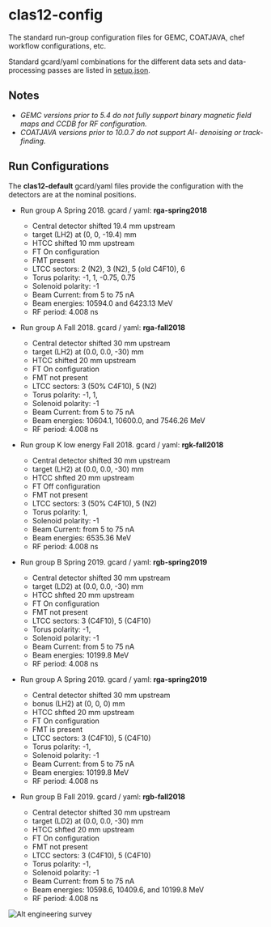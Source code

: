 # clas12-config

The standard run-group configuration files for GEMC, COATJAVA, chef workflow configurations, etc.

Standard gcard/yaml combinations for the different data sets and data-processing passes are listed in [setup.json](./setup.json).

## Notes

* _GEMC versions prior to 5.4 do not fully support binary magnetic field maps and CCDB for RF configuration._
* _COATJAVA versions prior to 10.0.7 do not support AI- denoising or track-finding._


## Run Configurations

The **clas12-default** gcard/yaml files provide the configuration with the detectors are at the nominal positions. 

- Run group A Spring 2018. gcard / yaml: **rga-spring2018**

  - Central detector shifted 19.4 mm upstream
  - target (LH2) at (0, 0, -19.4) mm  
  - HTCC shifted 10 mm upstream
  - FT On configuration
  - FMT present
  - LTCC sectors: 2 (N2), 3 (N2), 5 (old C4F10), 6
  - Torus polarity: -1, 1, -0.75, 0.75
  - Solenoid polarity: -1
  - Beam Current: from 5 to 75 nA
  - Beam energies: 10594.0 and 6423.13 MeV
  - RF period: 4.008 ns

- Run group A Fall 2018. gcard / yaml: **rga-fall2018**

  - Central detector shifted 30 mm upstream
  - target (LH2) at (0.0, 0.0, -30) mm
  - HTCC shifted 20 mm upstream
  - FT On configuration
  - FMT not present
  - LTCC sectors: 3 (50% C4F10), 5 (N2)
  - Torus polarity: -1, 1,
  - Solenoid polarity: -1
  - Beam Current: from 5 to 75 nA
  - Beam energies: 10604.1, 10600.0, and 7546.26 MeV
  - RF period: 4.008 ns

- Run group K low energy Fall 2018. gcard / yaml: **rgk-fall2018**

  - Central detector shifted 30 mm upstream
  - target (LH2) at (0.0, 0.0, -30) mm
  - HTCC shfted 20 mm upstream
  - FT Off configuration
  - FMT not present
  - LTCC sectors: 3 (50% C4F10), 5 (N2)
  - Torus polarity: 1,
  - Solenoid polarity: -1
  - Beam Current: from 5 to 75 nA
  - Beam energies: 6535.36 MeV
  - RF period: 4.008 ns

- Run group B Spring 2019. gcard / yaml: **rgb-spring2019**

  - Central detector shifted 30 mm upstream
  - target (LD2) at (0.0, 0.0, -30) mm
  - HTCC shfted 20 mm upstream
  - FT On configuration
  - FMT not present
  - LTCC sectors: 3 (C4F10), 5 (C4F10)
  - Torus polarity: -1,
  - Solenoid polarity: -1
  - Beam Current: from 5 to 75 nA
  - Beam energies: 10199.8 MeV
  - RF period: 4.008 ns

- Run group A Spring 2019. gcard / yaml: **rga-spring2019**

  - Central detector shifted 30 mm upstream
  - bonus (LH2) at (0, 0, 0) mm
  - HTCC shfted 20 mm upstream
  - FT On configuration
  - FMT is present
  - LTCC sectors: 3 (C4F10), 5 (C4F10)
  - Torus polarity: -1,
  - Solenoid polarity: -1
  - Beam Current: from 5 to 75 nA
  - Beam energies: 10199.8 MeV
  - RF period: 4.008 ns

- Run group B Fall 2019. gcard / yaml: **rgb-fall2018**

  - Central detector shifted 30 mm upstream
  - target (LD2) at (0.0, 0.0, -30) mm
  - HTCC shfted 20 mm upstream
  - FT On configuration
  - FMT not present
  - LTCC sectors: 3 (C4F10), 5 (C4F10)
  - Torus polarity: -1,
  - Solenoid polarity: -1
  - Beam Current: from 5 to 75 nA
  - Beam energies: 10598.6, 10409.6, and 10199.8 MeV
  - RF period: 4.008 ns

![Alt engineering survey](surveyCyril.png?raw=true "engineering survey")
